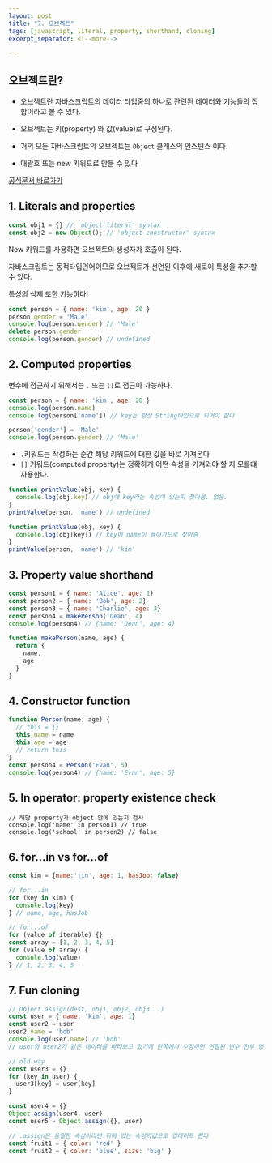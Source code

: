 ```yaml
---
layout: post
title: "7. 오브젝트"
tags: [javascript, literal, property, shorthand, cloning]
excerpt_separator: <!--more-->

---
```


## 오브젝트란?

* 오브젝트란 자바스크립트의 데이터 타입중의 하나로 관련된 데이터와 기능들의 집합이라고 볼 수 있다.

* 오브젝트는 키(property) 와 값(value)로 구성된다.

* 거의 모든 자바스크립트의 오브젝트는 `Object` 클래스의 인스턴스 이다.

* 대괄호 또는 new 키워드로 만들 수 있다

  

<!--more-->

[공식문서 바로가기](https://developer.mozilla.org/en-US/docs/Web/JavaScript/Reference/Global_Objects/Object)

## 1. Literals and properties

```javascript
const obj1 = {} // 'object literal' syntax
const obj2 = new Object(); // 'object constructor' syntax
```

New 키워드를 사용하면 오브젝트의 생성자가 호출이 된다. 

자바스크립트는 동적타입언어이므로 오브젝트가 선언된 이후에 새로이 특성을 추가할 수 있다.

특성의 삭제 또한 가능하다! 

```javascript
const person = { name: 'kim', age: 20 }
person.gender = 'Male'
console.log(person.gender) // 'Male'
delete person.gender
console.log(person.gender) // undefined
```



## 2. Computed properties

변수에 접근하기 위해서는 `.` 또는 `[]`로 접근이 가능하다.

```javascript
const person = { name: 'kim', age: 20 }
console.log(person.name)
console.log(person['name']) // key는 항상 String타입으로 되어야 한다

person['gender'] = 'Male'
console.log(person.gender) // 'Male'
```

* `.`키워드는 작성하는 순간 해당 키워드에 대한 값을 바로 가져온다
* `[]` 키워드(computed property)는 정확하게 어떤 속성을 가져와야 할 지 모를떄 사용한다. 

```javascript
function printValue(obj, key) {
  console.log(obj.key) // obj에 key라는 속성이 있는지 찾아봄. 없음.
}
printValue(person, 'name') // undefined

function printValue(obj, key) {
  console.log(obj[key]) // key에 name이 들어가므로 찾아줌
}
printValue(person, 'name') // 'kim'
```



## 3. Property value shorthand

```javascript
const person1 = { name: 'Alice', age: 1}
const person2 = { name: 'Bob', age: 2}
const person3 = { name: 'Charlie', age: 3}
const person4 = makePerson('Dean', 4)
console.log(person4) // {name: 'Dean', age: 4}

function makePerson(name, age) {
  return {
    name, 
    age
  }
}
```



## 4. Constructor function

```javascript
function Person(name, age) {
  // this = {}
  this.name = name
  this.age = age
  // return this
}
const person4 = Person('Evan', 5)
console.log(person4) // {name: 'Evan', age: 5}
```



## 5. In operator: property existence check

```;javascript
// 해당 property가 object 안에 있는지 검사
console.log('name' in person1) // true
console.log('school' in person2) // false
```



## 6. for...in vs for...of

```javascript
const kim = {name:'jin', age: 1, hasJob: false}

// for...in 
for (key in kim) { 
  console.log(key) 
} // name, age, hasJob

// for...of
for (value of iterable) {}
const array = [1, 2, 3, 4, 5]
for (value of array) {
  console.log(value)
} // 1, 2, 3, 4, 5
```

 

## 7. Fun cloning

```javascript
// Object.assign(dest, obj1, obj2, obj3...)
const user = { name: 'kim', age: 1}
const user2 = user
user2.name = 'bob'
console.log(user.name) // 'bob'
// user와 user2가 같은 데이터를 바라보고 있기에 한쪽에서 수정하면 연결된 변수 전부 영향을 받는다

// old way
const user3 = {}
for (key in user) {
  user3[key] = user[key]
}

const user4 = {}
Object.assign(user4, user)
const user5 = Object.assign({}, user)

// .assign은 동일한 속성이라면 뒤에 있는 속성의값으로 업데이트 한다
const fruit1 = { color: 'red' }
const fruit2 = { color: 'blue', size: 'big' }
 
```

